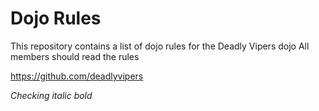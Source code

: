 Dojo Rules
==========

This repository contains a list of dojo rules for the Deadly Vipers dojo
All members should read the rules

https://github.com/deadlyvipers

*Checking italic bold*
